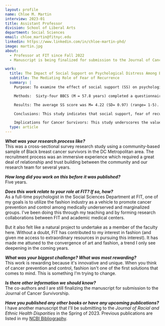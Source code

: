 ```yaml
---
layout: profile
name: Chloe M. Martin
interview: 2023-01
title: Assistant Professor
division: School of Liberal Arts
department: Social Sciences
email: chloe_martin@fitnyc.edu
linkedin: https://www.linkedin.com/in/chloe-martin-phd/
image: martin.jpg
about:
  - Professor at FIT since Fall 2022
  - Manuscript is being finalized for submission to the Journal of Cancer Survivorship

work:
  title: The Impact of Social Support on Psychological Distress Among Black Breast Cancer Survivors
  subtitle: The Mediating Role of Fear of Recurrence
  summary: |
    Purpose: To examine the effect of social support (SS) on psychological distress (depression and anxiety) among Black breast cancer survivors (BBCS), and the possible mediating effect of fear of recurrence (FOR) on this relationship. 

    Methods:  Sixty-four BBCS (M = 57.8 years) completed a questionnaire assessing socio-demographic/clinical characteristics, psychological distress (Hospital Anxiety and Depression Scale [HADS-Anxiety and HADS-Depression]), social support (Duke-UNC Functional Social Support Questionnaire [FSSQ]), and FOR (Concerns About Recurrence Scale).  Mediation was tested using PROCESS for SPSS.

    Results: The average SS score was M= 4.22 (SD= 0.97) (range= 1-5). The average total HADS-Depression and HADS-Anxiety scores were M= 2.56 and M= 5.80 respectively. The average FOR score was M= 2.72 (range= 1-6). There was a significant direct effect of SS on HADS-Depression (direct effect = -1.20, SE =.34, p < .001) and HADS-Anxiety (direct effect = -1.63, SE =.44, p< .001). Moreover, the indirect effect of SS on HADS-Anxiety through FOR was significant (indirect effect= -.47, SE= .30, 95% CI: -1.17, -.01).  However, the indirect effect of SS on HADS-Depression through FOR was not significant (indirect effect= -.06, SE= .13, 95% CI: .36, .15).

    Conclusions: This study indicates that social support, fear of recurrence and stress all play an important role in the psychological well-being of BBCS. 

    Implications for Cancer Survivors: This study underscores the value of assessing breast cancer survivors’ social support needs when devising survivorship care plans.
  type: article
---
```

***What was your research process like?***  
This was a cross-sectional survey research study using a community-based sample of Black breast cancer survivors in the DC Metropolitan area. The recruitment process was an immersive experience which required a great deal of relationship and trust building between the community and our research team for several years. 

***How long did you work on this before it was published?***  
Five years.

***Does this work relate to your role at FIT? If so, how?***  
As a full-time psychologist in the Social Sciences Department at FIT, one of my goals is to utilize the fashion industry as a vehicle to promote cancer prevention and control among medically underserved and marginalized groups.  I've been doing this through my teaching and by forming research collaborations between FIT and academic medical centers. 

But it also felt like a natural project to undertake as a member of the faculty here. Without a doubt, FIT has contributed to my interest in fashion (and given me access to extraordinary resources in pursuing this interest). It has made me attuned to the convergence of art and fashion, a trend I only see deepening in the coming years.

***What was your biggest challenge? What was most rewarding?***  
This work is rewarding because it's innovative and unique. When you think of cancer prevention and control, fashion isn't one of the first solutions that comes to mind. This is something I'm trying to change. 

***Is there other information we should know?***  
The co-authors and I are still finalizing the manuscript for submission to the Journal of Cancer Survivorship. 

***Have you published any other books or have any upcoming publications?***  
I have another manuscript that I'll be submitting to the _Journal of Racial and Ethnic Health Disparities_ in the Spring of 2023. Previous publications are listed in my [NCBI Bibliography](https://www.ncbi.nlm.nih.gov/myncbi/1ne1lkhF3iBwiH/bibliography/public/).
